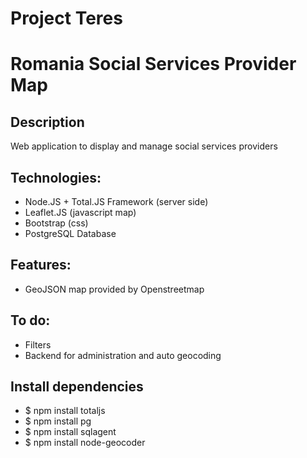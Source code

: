 # Project Teres

# Romania Social Services Provider Map

## Description

Web application to display and manage social services providers 

## Technologies:
- Node.JS + Total.JS Framework (server side)
- Leaflet.JS (javascript map)
- Bootstrap (css)
- PostgreSQL Database
 
## Features:
 - GeoJSON map provided by Openstreetmap

## To do:

- Filters
- Backend for administration and auto geocoding 

## Install dependencies

- $ npm install totaljs
- $ npm install pg
- $ npm install sqlagent
- $ npm install node-geocoder
